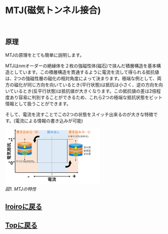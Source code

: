 # MTJ(磁気トンネル接合)
<br>

## 原理
MTJの原理をとても簡単に説明します。

MTJはnmオーダーの絶縁体を２枚の強磁性体(磁石)で挟んだ積層構造を基本構造としています。この積層構造を貫通するように電流を流して得られる抵抗値は、2つの強磁性層の磁化の相対角度によって決まります。極端な例として、両方の磁化が同じ方向を向いているとき(平行状態)は抵抗は小さく、逆の方向を向いているとき(反平行状態)は抵抗値が大きくなります。この抵抗値の差は2倍程度あり容易に判別することができるため、これら2つの極端な抵抗状態をビット情報として扱うことができます。

そして、電流を流すことでこの2つの状態をスイッチ出来るのが大きな特徴です。(電流による情報の書き込みが可能)

<p>
<img src="./MTJ.png" width="300px" title="mtj"><br>
<em>図1. MTJの特性</em>
</p>


## [Iroiroに戻る](../iroiro.md)
## [Topに戻る](https://motoyashinozaki.github.io/minidora/)